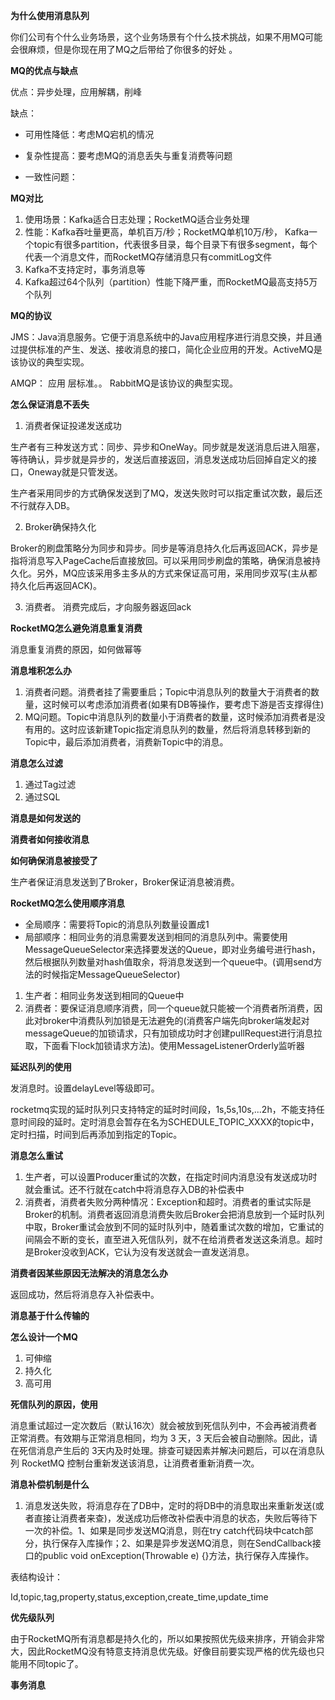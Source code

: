  **为什么使用消息队列**

 你们公司有个什么业务场景，这个业务场景有个什么技术挑战，如果不用MQ可能会很麻烦，但是你现在用了MQ之后带给了你很多的好处 。



**MQ的优点与缺点**

优点：异步处理，应用解耦，削峰

缺点：

* 可用性降低：考虑MQ宕机的情况

* 复杂性提高：要考虑MQ的消息丢失与重复消费等问题
* 一致性问题：



**MQ对比**

1. 使用场景：Kafka适合日志处理；RocketMQ适合业务处理
2. 性能：Kafka吞吐量更高，单机百万/秒；RocketMQ单机10万/秒， Kafka一个topic有很多partition，代表很多目录，每个目录下有很多segment，每个代表一个消息文件，而RocketMQ存储消息只有commitLog文件 
3.  Kafka不支持定时，事务消息等
4.  Kafka超过64个队列（partition）性能下降严重，而RocketMQ最高支持5万个队列   



**MQ的协议**

JMS：Java消息服务。它便于消息系统中的Java应用程序进行消息交换，并且通过提供标准的产生、发送、接收消息的接口，简化企业应用的开发。ActiveMQ是该协议的典型实现。

 AMQP： 应用 层标准。。 RabbitMQ是该协议的典型实现。



**怎么保证消息不丢失**

1. 消费者保证投递发送成功

生产者有三种发送方式：同步、异步和OneWay。同步就是发送消息后进入阻塞，等待确认，异步就是异步的，发送后直接返回，消息发送成功后回掉自定义的接口，Oneway就是只管发送。

生产者采用同步的方式确保发送到了MQ，发送失败时可以指定重试次数，最后还不行就存入DB。

2. Broker确保持久化

Broker的刷盘策略分为同步和异步。同步是等消息持久化后再返回ACK，异步是指将消息写入PageCache后直接放回。可以采用同步刷盘的策略，确保消息被持久化。另外，MQ应该采用多主多从的方式来保证高可用，采用同步双写(主从都持久化后再返回ACK)。

3. 消费者。 消费完成后，才向服务器返回ack 



**RocketMQ怎么避免消息重复消费**

消息重复消费的原因，如何做幂等



**消息堆积怎么办**

1. 消费者问题。消费者挂了需要重启；Topic中消息队列的数量大于消费者的数量，这时候可以考虑添加消费者(如果有DB等操作，要考虑下游是否支撑得住)
2. MQ问题。Topic中消息队列的数量小于消费者的数量，这时候添加消费者是没有用的。这时应该新建Topic指定消息队列的数量，然后将消息转移到新的Topic中，最后添加消费者，消费新Topic中的消息。



**消息怎么过滤**

1. 通过Tag过滤
2. 通过SQL



**消息是如何发送的**



**消费者如何接收消息**



**如何确保消息被接受了**

生产者保证消息发送到了Broker，Broker保证消息被消费。



**RocketMQ怎么使用顺序消息**

* 全局顺序：需要将Topic的消息队列数量设置成1
* 局部顺序：相同业务的消息需要发送到相同的消息队列中。需要使用MessageQueueSelector来选择要发送的Queue，即对业务编号进行hash，然后根据队列数量对hash值取余，将消息发送到一个queue中。(调用send方法的时候指定MessageQueueSelector)

1. 生产者：相同业务发送到相同的Queue中
2. 消费者：要保证消息顺序消费，同一个queue就只能被一个消费者所消费，因此对broker中消费队列加锁是无法避免的(消费客户端先向broker端发起对messageQueue的加锁请求，只有加锁成功时才创建pullRequest进行消息拉取，下面看下lock加锁请求方法)。使用MessageListenerOrderly监听器



**延迟队列的使用**

发消息时。设置delayLevel等级即可。

rocketmq实现的延时队列只支持特定的延时时间段，1s,5s,10s,...2h，不能支持任意时间段的延时。定时消息会暂存在名为SCHEDULE_TOPIC_XXXX的topic中，定时扫描，时间到后再添加到指定的Topic。



**消息怎么重试**

1. 生产者，可以设置Producer重试的次数，在指定时间内消息没有发送成功时就会重试。还不行就在catch中将消息存入DB的补偿表中
2. 消费者，消费者失败分两种情况：Exception和超时。消费者的重试实际是Broker的机制。消费者返回消息消费失败后Broker会把消息放到一个延时队列中取，Broker重试会放到不同的延时队列中，随着重试次数的增加，它重试的间隔会不断的变长，直至进入死信队列，就不在给消费者发送这条消息。超时是Broker没收到ACK，它认为没有发送就会一直发送消息。



**消费者因某些原因无法解决的消息怎么办**

返回成功，然后将消息存入补偿表中。



**消息基于什么传输的**



**怎么设计一个MQ**

1. 可伸缩
2. 持久化
3. 高可用



**死信队列的原因，使用**

消息重试超过一定次数后（默认16次）就会被放到死信队列中，不会再被消费者正常消费。有效期与正常消息相同，均为 3 天，3 天后会被自动删除。因此，请在死信消息产生后的 3天内及时处理。排查可疑因素并解决问题后，可以在消息队列 RocketMQ 控制台重新发送该消息，让消费者重新消费一次。



**消息补偿机制是什么**

1. 消息发送失败，将消息存在了DB中，定时的将DB中的消息取出来重新发送(或者直接让消费者来查)，发送成功后修改补偿表中消息的状态，失败后等待下一次的补偿。1、如果是同步发送MQ消息，则在try catch代码块中catch部分，执行保存入库操作；2、如果是异步发送MQ消息，则在SendCallback接口的public void onException(Throwable e) {}方法，执行保存入库操作。

表结构设计：

Id,topic,tag,property,status,exception,create_time,update_time



**优先级队列**

由于RocketMQ所有消息都是持久化的，所以如果按照优先级来排序，开销会非常大，因此RocketMQ没有特意支持消息优先级。好像目前要实现严格的优先级也只能用不同topic了。



**事务消息**


